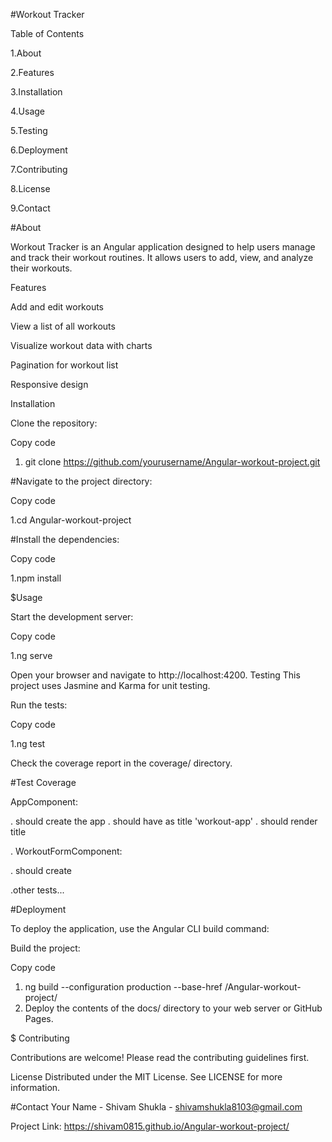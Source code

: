 #Workout Tracker

Table of Contents

1.About

2.Features

3.Installation

4.Usage

5.Testing

6.Deployment

7.Contributing

8.License

9.Contact

#About

Workout Tracker is an Angular application designed to help users manage and track their workout routines. It allows users to add, view, and analyze their workouts.

Features

Add and edit workouts

View a list of all workouts

Visualize workout data with charts

Pagination for workout list

Responsive design

Installation

Clone the repository:

Copy code

1. git clone https://github.com/yourusername/Angular-workout-project.git

#Navigate to the project directory:

Copy code

1.cd Angular-workout-project

#Install the dependencies:

Copy code

1.npm install

$Usage

Start the development server:

Copy code

1.ng serve

Open your browser and navigate to http://localhost:4200.
Testing
This project uses Jasmine and Karma for unit testing.

Run the tests:

Copy code

1.ng test

Check the coverage report in the coverage/ directory.

#Test Coverage

AppComponent:


. should create the app
. should have as title 'workout-app'
. should render title

. WorkoutFormComponent:

 . should create

  .other tests...

#Deployment

To deploy the application, use the Angular CLI build command:

Build the project:

Copy code

1. ng build --configuration production --base-href /Angular-workout-project/
2. Deploy the contents of the docs/ directory to your web server or GitHub Pages.

$ Contributing

Contributions are welcome! Please read the contributing guidelines first.

License
Distributed under the MIT License. See LICENSE for more information.

#Contact
Your Name - Shivam Shukla - shivamshukla8103@gmail.com

Project Link: https://shivam0815.github.io/Angular-workout-project/
